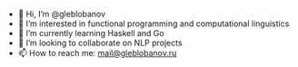 - 👋 Hi, I’m @gleblobanov
- 👀 I’m interested in functional programming and computational linguistics
- 🌱 I’m currently learning Haskell and Go
- 💞️ I’m looking to collaborate on NLP projects
- 📫 How to reach me: mail@gleblobanov.ru

<!---
gleblobanov/gleblobanov is a ✨ special ✨ repository because its `README.md` (this file) appears on your GitHub profile.
You can click the Preview link to take a look at your changes.
--->
